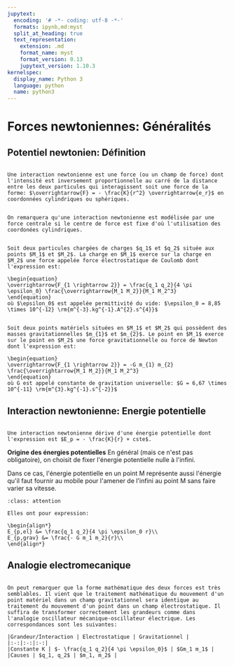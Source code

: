 ```yaml
---
jupytext:
  encoding: '# -*- coding: utf-8 -*-'
  formats: ipynb,md:myst
  split_at_heading: true
  text_representation:
    extension: .md
    format_name: myst
    format_version: 0.13
    jupytext_version: 1.10.3
kernelspec:
  display_name: Python 3
  language: python
  name: python3
---
```

# Forces newtoniennes: Généralités

## Potentiel newtonien: Définition

````{important} __Définition : Interaction newtonienne__

Une interaction newtonienne est une force (ou un champ de force) dont l'intensité est inversement proportionnelle au carré de la distance entre les deux particules qui interagissent soit une force de la forme: $\overrightarrow{F} = - \frac{K}{r^2} \overrightarrow{e_r}$ en coordonnées cylindriques ou sphériques.

````

````{dropdown} _Remarque : Force centrale_

On remarquera qu'une interaction newtonienne est modélisée par une force centrale si le centre de force est fixe d'où l'utilisation des coordonées cylindriques.

````

````{important} __Définition : Interaction électrostatique ou de Coulomb__

Soit deux particules chargées de charges $q_1$ et $q_2$ située aux points $M_1$ et $M_2$. La charge en $M_1$ exerce sur la charge en $M_2$ une force appelée force électrostatique de Coulomb dont l'expression est:

\begin{equation}
\overrightarrow{F_{1 \rightarrow 2}} = \frac{q_1 q_2}{4 \pi \epsilon_0} \frac{\overrightarrow{M_1 M_2}}{M_1 M_2^3}
\end{equation}
où $\epsilon_0$ est appelée permittivité du vide: $\epsilon_0 = 8,85 \times 10^{-12} \rm{m^{-3}.kg^{-1}.A^{2}.s^{4}}$

````

````{important} __Définition : Interaction gravitationnelle ou de Newton__

Soit deux points matériels situées en $M_1$ et $M_2$ qui possèdent des masses gravitationnelles $m_{1}$ et $m_{2}$. Le point en $M_1$ exerce sur le point en $M_2$ une force gravitationnelle ou force de Newton dont l'expression est:

\begin{equation}
\overrightarrow{F_{1 \rightarrow 2}} = -G m_{1} m_{2} \frac{\overrightarrow{M_1 M_2}}{M_1 M_2^3}
\end{equation}
où G est appelé constante de gravitation universelle: $G = 6,67 \times 10^{-11} \rm{m^{3}.kg^{-1}.s^{-2}}$

````

## Interaction  newtonienne: Energie potentielle

````{important} __Fondamental : Energie potentielle__

Une interaction newtonienne dérive d'une énergie potentielle dont l'expression est $E_p = - \frac{K}{r} + cste$.
````


__Origine des énergies potentielles__
En général (mais ce n'est pas obligatoire), on choisit de fixer l'énergie potentielle nulle à l'infini.

Dans ce cas, l'énergie potentielle en un point M représente aussi l'énergie qu'il faut fournir au mobile pour l'amener de l'infini au point M sans faire varier sa vitesse.


````{admonition} Exercice Energie potentielle électrostatique et gravitationnelle
:class: attention

Elles ont pour expression:

\begin{align*}
E_{p,el} &= \frac{q_1 q_2}{4 \pi \epsilon_0 r}\\
E_{p,grav} &= \frac{- G m_1 m_2}{r}\\
\end{align*}

````
## Analogie electromecanique

````{important} __Fondamental : Analogie__

On peut remarquer que la forme mathématique des deux forces est très semblables. Il vient que le traitement mathématique du mouvement d'un point matériel dans un champ gravitationnel sera identique au traitement du mouvement d'un point dans un champ électrostatique. Il suffira de transformer correctement les grandeurs comme dans l'analogie oscillateur mécanique-oscillateur électrique. Les correspondances sont les suivantes:

|Grandeur/Interaction | Electrostatique | Gravitationnel |
|:-:|:-:|:-:|
|Constante K | $- \frac{q_1 q_2}{4 \pi \epsilon_0}$ | $Gm_1 m_1$ |
|Causes | $q_1, q_2$ | $m_1, m_2$ |
````


